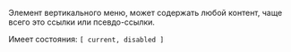 Элемент вертикального меню, может содержать любой контент, чаще всего это ссылки или псевдо-ссылки.

Имеет состояния: `[ current, disabled ]`
